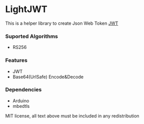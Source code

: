 # LightJWT

This is a helper library to create Json Web Token [JWT](https://jwt.io/) 

### Suported Algorithms
  
- RS256

### Features

- JWT
- Base64(UrlSafe) Encode&Decode

### Dependencies

- Arduino
- mbedtls

MIT license, all text above must be included in any redistribution
